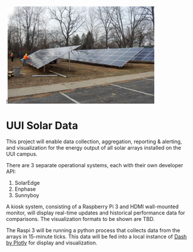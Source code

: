 !<img src="img/uui_array_install.jpg" width="400">
# UUI Solar Data

This project will enable data collection, aggregation, reporting & alerting, 
and visualization for the energy output of all solar arrays installed on
the UUI campus.

There are 3 separate operational systems, each with their own developer API:
1. SolarEdge
2. Enphase
3. Sunnyboy

A kiosk system, consisting of a Raspberry Pi 3 and HDMI wall-mounted monitor,
will display real-time updates and historical performance data for comparisons.
The visualization formats to be shown are TBD.

The Raspi 3 will be running a python process that collects data from the arrays in 15-minute ticks.
This data will be fed into a local instance of [Dash by Plotly](https://plot.ly/) for display and visualization. 


 